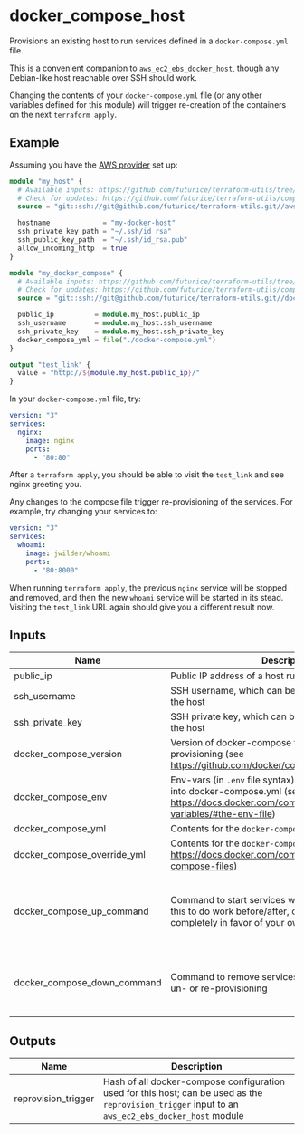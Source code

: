 # docker_compose_host

Provisions an existing host to run services defined in a `docker-compose.yml` file.

This is a convenient companion to [`aws_ec2_ebs_docker_host`](https://github.com/futurice/terraform-utils/tree/master/aws_ec2_ebs_docker_host), though any Debian-like host reachable over SSH should work.

Changing the contents of your `docker-compose.yml` file (or any other variables defined for this module) will trigger re-creation of the containers on the next `terraform apply`.

## Example

Assuming you have the [AWS provider](https://www.terraform.io/docs/providers/aws/index.html) set up:

```tf
module "my_host" {
  # Available inputs: https://github.com/futurice/terraform-utils/tree/master/docker_compose_host#inputs
  # Check for updates: https://github.com/futurice/terraform-utils/compare/v12.1...master
  source = "git::ssh://git@github.com/futurice/terraform-utils.git//aws_ec2_ebs_docker_host?ref=v12.1"

  hostname             = "my-docker-host"
  ssh_private_key_path = "~/.ssh/id_rsa"
  ssh_public_key_path  = "~/.ssh/id_rsa.pub"
  allow_incoming_http  = true
}

module "my_docker_compose" {
  # Available inputs: https://github.com/futurice/terraform-utils/tree/master/docker_compose_host#inputs
  # Check for updates: https://github.com/futurice/terraform-utils/compare/v12.1...master
  source = "git::ssh://git@github.com/futurice/terraform-utils.git//docker_compose_host?ref=v12.1"

  public_ip          = module.my_host.public_ip
  ssh_username       = module.my_host.ssh_username
  ssh_private_key    = module.my_host.ssh_private_key
  docker_compose_yml = file("./docker-compose.yml")
}

output "test_link" {
  value = "http://${module.my_host.public_ip}/"
}
```

In your `docker-compose.yml` file, try:

```yml
version: "3"
services:
  nginx:
    image: nginx
    ports:
      - "80:80"
```

After a `terraform apply`, you should be able to visit the `test_link` and see nginx greeting you.

Any changes to the compose file trigger re-provisioning of the services. For example, try changing your services to:

```yml
version: "3"
services:
  whoami:
    image: jwilder/whoami
    ports:
      - "80:8000"
```

When running `terraform apply`, the previous `nginx` service will be stopped and removed, and then the new `whoami` service will be started in its stead. Visiting the `test_link` URL again should give you a different result now.

<!-- terraform-docs:begin -->
## Inputs

| Name | Description | Type | Default | Required |
|------|-------------|------|---------|:--------:|
| public_ip | Public IP address of a host running docker | `any` | n/a | yes |
| ssh_username | SSH username, which can be used for provisioning the host | `string` | `"ubuntu"` | no |
| ssh_private_key | SSH private key, which can be used for provisioning the host | `any` | n/a | yes |
| docker_compose_version | Version of docker-compose to install during provisioning (see https://github.com/docker/compose/releases) | `string` | `"1.23.2"` | no |
| docker_compose_env | Env-vars (in `.env` file syntax) that will be substituted into docker-compose.yml (see https://docs.docker.com/compose/environment-variables/#the-env-file) | `string` | `"# No env-vars set"` | no |
| docker_compose_yml | Contents for the `docker-compose.yml` file | `any` | n/a | yes |
| docker_compose_override_yml | Contents for the `docker-compose.override.yml` file (see https://docs.docker.com/compose/extends/#multiple-compose-files) | `string` | `""` | no |
| docker_compose_up_command | Command to start services with; you can customize this to do work before/after, or to disable this completely in favor of your own provisioning scripts | `string` | `"docker-compose pull --quiet 00260026 docker-compose up -d"` | no |
| docker_compose_down_command | Command to remove services with; will be run during un- or re-provisioning | `string` | `"docker-compose stop 00260026 docker-compose rm -f"` | no |

## Outputs

| Name | Description |
|------|-------------|
| reprovision_trigger | Hash of all docker-compose configuration used for this host; can be used as the `reprovision_trigger` input to an `aws_ec2_ebs_docker_host` module |
<!-- terraform-docs:end -->
